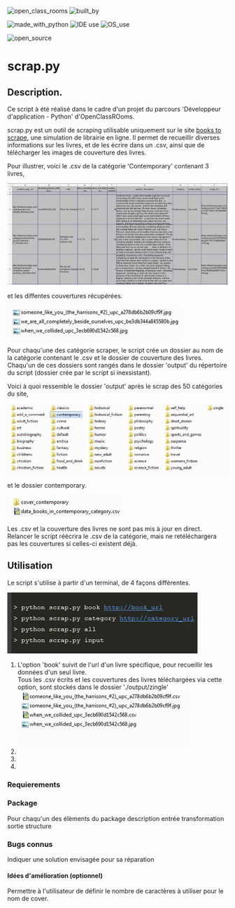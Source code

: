 
![open_class_rooms](https://img.shields.io/badge/OpenClassRooms-Project02-limegreen?labelColor=blueviolet&style=plastic)
![built_by](https://img.shields.io/badge/Built%20by-Developers%20%3Cgeoffrey_ll%3E-black?labelColor=orange&style=plastic)

![made_with_python](https://img.shields.io/badge/Made%20With-Python-darkgreen?logo=python&labelColor=red&style=plastic)
![IDE use](https://img.shields.io/badge/IDE%20use-PyCharm-darkgreen?logo=pycharm&labelColor=red&style=plastic)
![OS_use](https://img.shields.io/badge/OS%20use-Windows-blue?labelColor=red&style=plastic&logo=windows)

![open_source](https://img.shields.io/badge/licence-libre-darkkhaki?labelColor=red&style=plastic)

# scrap.py #

## Description. ##

Ce script à été réalisé dans le cadre d'un projet du parcours 'Développeur d'application - Python' d'OpenClassROoms.

scrap.py est un outil de scraping utilisable uniquement sur le site [books to scrape](http://books.toscrape.com/), une simulation de librairie en ligne. Il permet de recueillir diverses informations sur les livres, et de les écrire dans un .csv, ainsi que de télécharger les images de couverture des livres.

Pour illustrer, voici le .csv de la catégorie 'Contemporary' contenant 3 livres,

![csv_contemporary_category](csv_contemporary.jpg)

et les diffentes couvertures récupérées.

![folder_contemporary_covers](folder_contemporary_covers.jpg)

Pour chaqu'une des catégorie scraper, le script crée un dossier au nom de la catégorie contenant le .csv et le dossier de couverture des livres. Chaqu'un de ces dossiers sont rangés dans le dossier 'output' du répertoire du script (dossier crée par le script si inexsistant).

Voici à quoi ressemble le dossier 'output' après le scrap des 50 catégories du site,

![folder_output_all](folder_output_all.jpg)

et le dossier contemporary.

![folder_contemporary](folder_contemporary.jpg)

Les .csv et la couverture des livres ne sont pas mis à jour en direct.\
Relancer le script réécrira le .csv de la catégorie, mais ne retéléchargera pas les couvertures si celles-ci existent déjà. 


## Utilisation ##

Le script s'utilise à partir d'un terminal, de 4 façons différentes.

![option_scrap.py](option_scrap.py.jpg)
1. L'option 'book' suivit de l'url d'un livre spécifique, pour recueillir les données d'un seul livre.\
Tous les .csv écrits et les couvertures des livres téléchargées via cette option, sont stockés dans le dossier './output/zingle'\
![two_books_of_contemporary_category_in_folder_zingle](two_books_of_contemporary_category_in_folder_zingle.jpg)
2. 
3. 
4. 


### Requierements


### Package
Pour chaqu'un des élèments du package
description
    entrée transformation sortie
structure

### Bugs connus
Indiquer une solution envisagée pour sa réparation

#### Idées d'amélioration (optionnel)
Permettre à l'utilisateur de définir le nombre de caractères à utiliser
pour le nom de cover.










